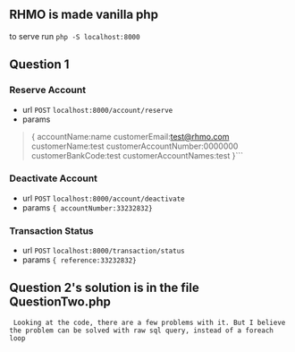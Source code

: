 ## RHMO is made vanilla php

to serve run ```php -S localhost:8000```

## Question 1
### Reserve Account
- url `POST` ```localhost:8000/account/reserve```
- params 
> { accountName:name
>    customerEmail:test@rhmo.com
>    customerName:test
>     customerAccountNumber:0000000
>     customerBankCode:test
>     customerAccountNames:test
>    }```

### Deactivate Account
- url `POST` ```localhost:8000/account/deactivate```
- params ```{ accountNumber:33232832}```

### Transaction Status
- url `POST` ```localhost:8000/transaction/status```
- params ```{ reference:33232832}```



## Question 2's solution is in the file QuestionTwo.php
``` Looking at the code, there are a few problems with it. But I believe the problem can be solved with raw sql query, instead of a foreach loop```
